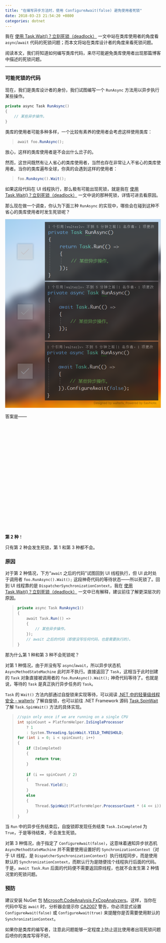 ```yaml
---
title: "在编写异步方法时，使用 ConfigureAwait(false) 避免使用者死锁"
date: 2018-03-23 21:54:20 +0800
categories: dotnet
---
```


我在 [使用 Task.Wait()？立刻死锁（deadlock）](https://walterlv.github.io/post/deadlock-in-task-wait.html) 一文中站在类库使用者的角度看 `async`/`await` 代码的死锁问题；而本文将站在类库设计者的角度来看死锁问题。

阅读本文，我们将知道如何编写类库代码，来尽可能避免类库使用者出现那篇博客中描述的死锁问题。

---

<div id="toc"></div>

### 可能死锁的代码

现在，我们是类库设计者的身份，我们试图编写一个 `RunAsync` 方法用以异步执行某些操作。

```csharp
private async Task RunAsync()
{
    // 某些异步操作。
}
```

类库的使用者可能多种多样，一个比较有素养的使用者会考虑这样使用类库：

> ```csharp
> await foo.RunAsync();
> ```

放心，这样的类库使用者是不会出什么岔子的。

然而，这世间既然有让人省心的类库使用者，当然也存在非常让人不省心的类库使用者。当你的类库遍布全球，你真的会遇到这样的使用者：

> ```csharp
> foo.RunAsync().Wait();
> ```

如果这段代码在 UI 线程执行，那么极有可能出现死锁，就是我在 [使用 Task.Wait()？立刻死锁（deadlock）](https://walterlv.github.io/post/deadlock-in-task-wait.html) 一文中说的那种死锁，详情可进去看原因。

那么现在做一个调查，你认为下面三种 `RunAsync` 的实现中，哪些会在碰到这种不省心的类库使用者时发生死锁呢？

![三种实现](/static/posts/2018-03-23-21-19-51.png)

答案是——

<br>
<br>
<br>
<br>
<br>
<br>
<br>
<br>
<br>
<br>
<br>
<br>
<br>
<br>
<br>
<br>
<br>
<br>
<br>
<br>

**第 2 种**！

只有第 2 种会发生死锁，第 1 和第 3 种都不会。

### 原因

对于第 2 种情况，下方“`await` 之后的代码”试图回到 UI 线程执行，但 UI 此时处于调用者 `foo.RunAsync().Wait();` 这段神奇代码的等待状态——所以死锁了。回到 UI 线程靠的是 `DispatcherSynchronizationContext`，我在 [使用 Task.Wait()？立刻死锁（deadlock）](https://walterlv.github.io/post/deadlock-in-task-wait.html) 一文中已有解释，建议前往了解更深层次的原因。

> ```csharp
> private async Task RunAsync1()
> {
>     await Task.Run(() =>
>     {
>         // 某些异步操作。
>     });
>     // await 之后的代码（即使没写任何代码，也是需要执行的）。
> }
> ```

那为什么第 1 种和第 3 种不会死锁呢？

对第 1 种情况，由于并没有写 `async`/`await`，所以异步状态机 `AsyncMethodStateMachine` 此时并不执行。直接返回了 `Task`，这相当于此时创建的 `Task` 对象直接被调用者的 `foo.RunAsync().Wait();` 神奇代码等待了。也就是说，等待的 `Task` 是真正执行异步任务的 `Task`。

`Task` 的 `Wait()` 方法内部通过自旋锁来实现等待，可以阅读 [.NET 中的轻量级线程安全 - walterlv](https://walterlv.github.io/post/lightweight-thread-safe-since-dotnet-4.html) 了解自旋锁，也可以前往 .NET Framework 源码 [Task.SpinWait](https://referencesource.microsoft.com/#mscorlib/system/threading/Tasks/Task.cs,b1c8bf867b403050,references) 了解 `Task.SpinWait()` 方法的具体实现。

> ```csharp
> //spin only once if we are running on a single CPU
> int spinCount = PlatformHelper.IsSingleProcessor
>     ? 1
>     : System.Threading.SpinWait.YIELD_THRESHOLD;
> for (int i = 0; i < spinCount; i++)
> {
>     if (IsCompleted)
>     {
>         return true;
>     }
> 
>     if (i == spinCount / 2)
>     {
>         Thread.Yield();
>     }
>     else
>     {
>         Thread.SpinWait(PlatformHelper.ProcessorCount * (4 << i));
>     }
> }
> ```

当 `Run` 中的异步任务结束后，自旋锁即发现任务结束 `Task.IsCompleted` 为 `True`，于是等待结束，不会发生死锁。

对第 3 种情况，由于指定了 `ConfigureAwait(false)`，这意味着通知异步状态机 `AsyncMethodStateMachine` 并不需要使用设置好的 `SynchronizationContext`（对于 UI 线程，是 `DispatcherSynchronizationContext`）执行线程同步，而是使用默认的 `SynchronizationContext`，而默认行为是随便找个线程执行后面的代码。于是，`await Task.Run` 后面的代码便不需要返回原线程，也就不会发生第 2 种情况里的死锁问题。

### 预防

建议安装 NuGet 包 [Microsoft.CodeAnalysis.FxCopAnalyzers](https://www.nuget.org/packages/Microsoft.CodeAnalysis.FxCopAnalyzers/)。这样，当你在代码中写出 `await` 时，分析器会提示你 [CA2007](https://walterlv.github.io/post/meaning-of-all-kind-of-stylecop.html) 警告，你必须显式设置 `ConfigureAwait(false)` 或 `ConfigureAwait(true)` 来提醒你是否需要使用默认的 `SynchronizationContext`。

如果你是类库的编写者，注意此问题能够一定程度上防止逗比使用者出现死锁问题后喷你的类库写得不好。
